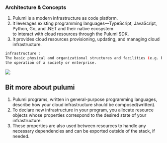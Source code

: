 ### Architecture & Concepts

1. Pulumi is a modern infrastructure as code platform.  
1. It leverages existing programming languages—TypeScript, JavaScript, Python, Go, and .NET and their native ecosystem   
   to interact with cloud resources through the Pulumi SDK.  
1. It provides cloud resources provisioning, updating, and managing cloud infrastructure.     
````bash
infrastructure : 
The basic physical and organizational structures and facilities (e.g. buildings, roads, power supplies) needed for    
the operation of a society or enterprise.
```` 
![](https://www.pulumi.com/images/docs/pulumi-programming-model-diagram.svg)       
## Bit more about pulumi    
1. Pulumi programs, written in general-purpose programming languages, describe how your cloud infrastructure should be composed(written).    
1. To declare new infrastructure in your program, you allocate resource objects whose properties correspond to the desired state of your infrastructure.     
1. These properties are also used between resources to handle any necessary dependencies and can be exported outside of the stack, if needed.  